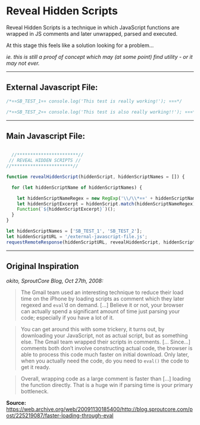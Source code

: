 # Reveal Hidden Scripts
Reveal Hidden Scripts is a technique in which JavaScript functions are wrapped in JS comments and later unwrapped, parsed and executed.

At this stage this feels like a solution looking for a problem...

*ie. this is still a proof of concept which may (at some point) find utility - or it may not ever.*

_______

## External Javascript File:

```js
/*¤¤SB_TEST_1¤¤ console.log('This test is really working!'); ¤¤¤*/

/*¤¤SB_TEST_2¤¤ console.log('This test is also really working!!'); ¤¤¤*/
```

_______

## Main Javascript File:

```js

  //***********************//
 // REVEAL HIDDEN SCRIPTS //
//***********************//

function revealHiddenScript(hiddenScript, hiddenScriptNames = []) {

  for (let hiddenScriptName of hiddenScriptNames) {

    let hiddenScriptNameRegex = new RegExp('\\/\\*¤¤' + hiddenScriptName + '¤¤\\s([^¤]+)¤¤¤\\*\\/');
    let hiddenScriptExcerpt = hiddenScript.match(hiddenScriptNameRegex)[1];
    Function(`${hiddenScriptExcerpt}`)();
  }
}

let hiddenScriptNames = ['SB_TEST_1', 'SB_TEST_2'];
let hiddenScriptURL = '/external-javascript-file.js';
requestRemoteResponse(hiddenScriptURL, revealHiddenScript, hiddenScriptNames);

```



_____

## Original Inspiration

*okito, SproutCore Blog, Oct 27th, 2008:*

> The Gmail team used an interesting technique to reduce their load time on the iPhone by loading scripts as comment which they later regexed and `eval`’d on demand. [...] Believe it or not, your browser can actually spend a significant amount of time just parsing your code; especially if you have a lot of it.

> You can get around this with some trickery, it turns out, by downloading your JavaScript, not as actual script, but as something else.  The Gmail team wrapped their scripts in comments. [... Since...] comments both don’t involve constructing actual code, the browser is able to process this code much faster on initial download.  Only later, when you actually need the code, do you need to `eval()` the code to get it ready.

> Overall, wrapping code as a large comment is faster than [...] loading the function directly.  That is a huge win if parsing time is your primary bottleneck.

**Source:** https://web.archive.org/web/20091130185400/http://blog.sproutcore.com/post/225219087/faster-loading-through-eval

